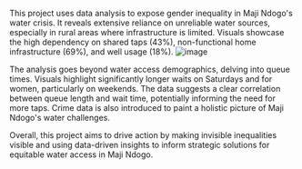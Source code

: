 This project uses data analysis to expose gender inequality in Maji Ndogo's water crisis. It reveals extensive reliance on unreliable water sources, especially in rural areas where infrastructure is limited. Visuals showcase the high dependency on shared taps (43%), non-functional home infrastructure (69%), and well usage (18%).
![image](https://github.com/Kelvin340-cloud/PowerBI_project/assets/129606129/39a60df4-649c-453f-8dfc-e9e9490c24fa)


The analysis goes beyond water access demographics, delving into queue times. Visuals highlight significantly longer waits on Saturdays and for women, particularly on weekends. The data suggests a clear correlation between queue length and wait time, potentially informing the need for more taps. Crime data is also introduced to paint a holistic picture of Maji Ndogo's water challenges.

Overall, this project aims to drive action by making invisible inequalities visible and using data-driven insights to inform strategic solutions for equitable water access in Maji Ndogo.
